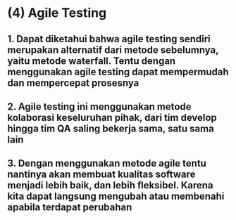 # (4) Agile Testing

## 1. Dapat diketahui bahwa agile testing sendiri merupakan alternatif dari metode sebelumnya, yaitu metode waterfall. Tentu dengan menggunakan agile testing dapat mempermudah dan mempercepat prosesnya
## 2. Agile testing ini menggunakan metode kolaborasi keseluruhan pihak, dari tim develop hingga tim QA saling bekerja sama, satu sama lain
## 3. Dengan menggunakan metode agile tentu nantinya akan membuat kualitas software menjadi lebih baik, dan lebih fleksibel. Karena kita dapat langsung mengubah atau membenahi apabila terdapat perubahan